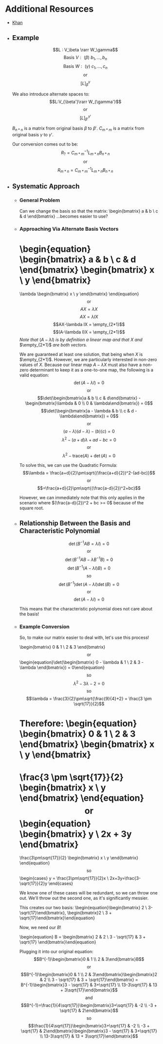 # Additional Resources
* [Khan](https://www.khanacademy.org/math/linear-algebra/alternate-bases/change-of-basis/v/lin-alg-transformation-matrix-with-respect-to-a-basis)
- ## Example
  $$L : V_\beta \rarr W_\gamma$$
  $$\text{Basis }V:\text{ (}\beta\text{) }b_1,\ldots,b_n$$
  $$\text{Basis }W:\text{ (}\gamma\text{) }c_1,\ldots,c_n$$
  $$\text{or}$$
  $$[L]_\beta^\gamma$$
  
  We also introduce alternate spaces to:
  $$L:V_{\beta'}\rarr W_{\gamma'}$$
  $$\text{or}$$
  $$[L]_{\beta'}^{\gamma'}$$
  
  $B_{n*n}$ is a matrix from original basis $\beta$ to $\beta'$.
  $C_{m*m}$ is a matrix from original basis $\gamma$ to $\gamma'$.
  
  Our conversion comes out to be:
  $$R_{?}=C^{-1}_{m*m}L_{m*n}B_{n*n}$$
  $$\text{or}$$
  $$R_{m*n}=C^{-1}_{m*m}L_{m*n}B_{n*n}$$
- ## Systematic Approach
	- ### General Problem
	  Can we change the basis so that the matrix:
	  \begin{bmatrix}
	  a & b \\
	  c & d
	  \end{bmatrix}
	  ...becomes easier to use?
	- ### Approaching Via Alternate Basis Vectors
	  \begin{equation}
	  \begin{bmatrix}
	  a & b \\
	  c & d
	  \end{bmatrix}
	  \begin{bmatrix}
	  x \\ y
	  \end{bmatrix}
	  =
	  \lambda
	  \begin{bmatrix}
	  x \\
	  y
	  \end{bmatrix}
	  \end{equation}
	  $$\text{or}$$
	  $$AX = \lambda X$$
	  $$AX=\lambda IX$$
	  $$AX-\lambda IX = \empty_{2*1}$$
	  $$(A-\lambda I)X = \empty_{2*1}$$
	  *Note that* $(A-\lambda I)$ *is by definition a linear map and that* $X$ *and* $\empty_{2*1}$ *are both vectors.*
	  
	  We are guaranteed at least one solution, that being when $X$ is $\empty_{2*1}$. However, we are particularly interested in non-zero values of $X$. Because our linear map $A-\lambda X$ must also have a non-zero determinant to keep it as a one-to-one map, the following is a valid equation:
	  $$\det(A-\lambda I) = 0$$
	  $$\text{or}$$
	  $$\det(\begin{bmatrix}a & b \\ c & d\end{bmatrix} - \begin{bmatrix}\lambda & 0 \\ 0 & \lambda\end{bmatrix}) = 0$$
	  $$\det(\begin{bmatrix}a - \lambda & b \\ c & d - \lambda\end{bmatrix}) = 0$$
	  $$\text{or}$$
	  $$(a-\lambda)(d-\lambda) - (b)(c) = 0$$
	  $$\lambda^2 - (a+d)\lambda + ad - bc = 0$$
	  $$\text{or}$$
	  $$\lambda^2 - \text{trace}(A) + \det(A)=0$$
	  
	  To solve this, we can use the Quadratic Formula:
	  $$\lambda = \frac{a+d}{2}\pm\sqrt{(\frac{a+d}{2})^2-(ad-bc)}$$
	  $$\text{or}$$
	  $$=\frac{a+d}{2}\pm\sqrt{(\frac{a-d}{2})^2+bc}$$
	  
	  However, we can immediately note that this only applies in the scenario where $(\frac{a-d}{2})^2 + bc >= 0$ because of the square root.
	- ## Relationship Between the Basis and Characteristic Polynomial
	  $$\det(B^{-1}AB=\lambda I) = 0$$
	  $$\text{or}$$
	  $$\det(B^{-1}AB - \lambda B^{-1}B) = 0$$
	  $$\det(B^{-1}(A-\lambda I)B) = 0$$
	  $$\text{so}$$
	  $$\det(B^{-1})\det(A-\lambda I)\det(B) = 0$$
	  $$\text{or}$$
	  $$\det(A-\lambda I) = 0$$
	  
	  This means that the characteristic polynomial does not care about the basis!
	- ### Example Conversion
	  So, to make our matrix easier to deal with, let's use this process!
	  
	  \begin{bmatrix}
	  0 & 1 \\
	  2 & 3
	  \end{bmatrix}
	  $$\text{or}$$
	  \begin{equation}\det(\begin{bmatrix}
	  0 - \lambda & 1 \\
	  2 & 3 - \lambda
	  \end{bmatrix}) = 0\end{equation}
	  $$\text{so}$$
	  $$\lambda^2-3\lambda-2 = 0$$
	  $$\text{so}$$
	  $$\lambda = \frac{3}{2}\pm\sqrt{\frac{9}{4}+2} = \frac{3 \pm \sqrt{17}}{2}$$
	  
	  Therefore:
	  \begin{equation}
	  \begin{bmatrix}
	  0 & 1 \\
	  2 & 3
	  \end{bmatrix}
	  \begin{bmatrix}
	  x \\ y
	  \end{bmatrix}
	  =
	  \frac{3 \pm \sqrt{17}}{2}
	  \begin{bmatrix}
	  x \\ y
	  \end{bmatrix}
	  \end{equation}
	  $$\text{or}$$
	  \begin{equation}
	  \begin{bmatrix}
	  y \\ 2x + 3y
	  \end{bmatrix}
	  =
	  \frac{3\pm\sqrt{17}}{2}
	  \begin{bmatrix}
	  x \\ y
	  \end{bmatrix}
	  \end{equation}
	  $$\text{so}$$
	  \begin{cases}
	  y = \frac{3\pm\sqrt{17}}{2}x \\
	  2x+3y=\frac{3-\sqrt{17}}{2}y
	  \end{cases}
	  
	  We know one of these cases will be redundant, so we can throw one out. We'll throw out the second one, as it's significantly messier.
	  
	  This creates our two basis:
	  \begin{equation}\begin{bmatrix} 2 \\ 3-\sqrt{17}\end{bmatrix}, \begin{bmatrix}2 \\ 3 + \sqrt{17}\end{bmatrix}\end{equation}
	  
	  Now, we need our $B$!
	  
	  \begin{equation}
	  B = \begin{bmatrix}
	  2 & 2 \\
	  3 - \sqrt{17} & 3 + \sqrt{17}
	  \end{bmatrix}\end{equation}
	  
	  Plugging it into our original equation:
	  $$B^{-1}\begin{bmatrix}0 & 1 \\ 2 & 3\end{bmatrix}B$$
	  $$\text{or}$$
	  $$B^{-1}\begin{bmatrix}0 & 1 \\ 2 & 3\end{bmatrix}\begin{bmatrix}2 & 2 \\ 3 - \sqrt{17} & 3 + \sqrt{17}\end{bmatrix} = B^{-1}\begin{bmatrix}3 - \sqrt{17} & 3+\sqrt{17} \\ 13-3\sqrt{17} & 13 + 3\sqrt{17}\end{bmatrix}$$
	  $$\text{and}$$
	  $$B^{-1}=\frac{1}{4\sqrt{17}}\begin{bmatrix}3+\sqrt{17} & -2 \\ -3 + \sqrt{17} & 2\end{bmatrix}$$
	  $$\text{so}$$
	  $$\frac{1}{4\sqrt{17}}\begin{bmatrix}3+\sqrt{17} & -2 \\ -3 + \sqrt{17} & 2\end{bmatrix}\begin{bmatrix}3 - \sqrt{17} & 3+\sqrt{17} \\ 13-3\sqrt{17} & 13 + 3\sqrt{17}\end{bmatrix}$$